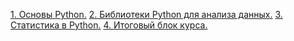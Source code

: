 [1. Основы Python.](https://github.com/romanshalimov/study_netology_python_data_science/tree/main/1_python_basics)
[2. Библиотеки Python для анализа данных.]()
[3. Статистика в Python.]()
[4. Итоговый блок курса.]()
